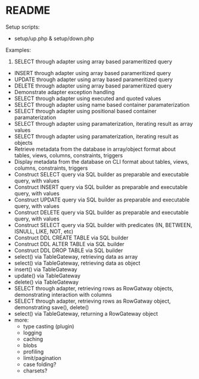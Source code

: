 README
======

Setup scripts:

* setup/up.php & setup/down.php

Examples:

1. SELECT through adapter using array based parameritized query
* INSERT through adapter using array based parameritized query
* UPDATE through adapter using array based parameritized query
* DELETE through adapter using array based parameritized query
* Demonstrate adapter exception handling
* SELECT through adapter using executed and quoted values
* SELECT through adapter using name based container paramaterization
* SELECT through adapter using positional based container paramaterization
* SELECT through adapter using paramaterization, iterating result as array values
* SELECT through adapter using paramaterization, iterating result as objects
* Retrieve metadata from the database in array/object format about tables, views, columns, constraints, triggers
* Display metadata from the database on CLI format about tables, views, columns, constraints, triggers
* Construct SELECT query via SQL builder as preparable and executable query, with values
* Construct INSERT query via SQL builder as preparable and executable query, with values
* Construct UPDATE query via SQL builder as preparable and executable query, with values
* Construct DELETE query via SQL builder as preparable and executable query, with values
* Construct SELECT query via SQL builder with predicates (IN, BETWEEN, ISNULL, LIKE, NOT, etc)
* Construct DDL CREATE TABLE via SQL builder
* Construct DDL ALTER TABLE via SQL builder
* Construct DDL DROP TABLE via SQL builder
* select() via TableGateway, retrieving data as array
* select() via TableGateway, retrieving data as object
* insert() via TableGateway
* update() via TableGateway
* delete() via TableGateway
* SELECT through adapter, retrieving rows as RowGatway objects, demonstrating interaction with columns
* SELECT through adapter, retrieving rows as RowGatway object, demonstrating save(), delete()
* select() via TableGateway, returning a RowGateway object
* more:
    * type casting (plugin)
    * logging
    * caching
    * blobs
    * profiling
    * limit/pagination
    * case folding?
    * charsets?